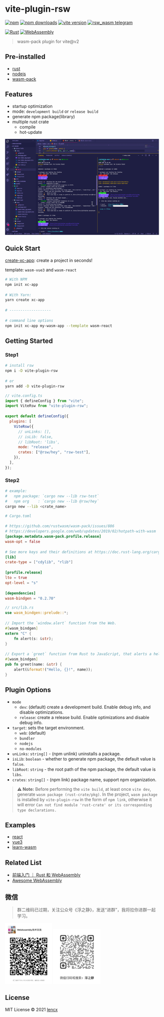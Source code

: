 # vite-plugin-rsw

[![npm](https://img.shields.io/npm/v/vite-plugin-rsw.svg)](https://www.npmjs.com/package/vite-plugin-rsw)
[![npm downloads](https://img.shields.io/npm/dm/vite-plugin-rsw.svg)](https://npmjs.org/package/vite-plugin-rsw)
[![vite version](https://img.shields.io/badge/Vite-^2.0.0-000000?style=flat&labelColor=646cff)](https://github.com/vitejs/vite)
[![rsw_wasm telegram](https://img.shields.io/badge/-Telegram-26A5E4?style=flat&logo=telegram)](https://t.me/rsw_wasm)

[![Rust](https://img.shields.io/badge/-Rust-DEA584?style=flat&logo=rust&logoColor=000000)](https://www.rust-lang.org)
[![WebAssembly](https://img.shields.io/badge/-WebAssembly-654FF0?style=flat&logo=webassembly&logoColor=ffffff)](https://webassembly.org)

> wasm-pack plugin for vite@v2

## Pre-installed

* [rust](https://www.rust-lang.org/learn/get-started)
* [nodejs](https://nodejs.org)
* [wasm-pack](https://github.com/rustwasm/wasm-pack)

## Features

* startup optimization
* mode: `development build` or `release build`
* generate npm package(library)
* multiple rust crate
  * compile
  * hot-update

<img width="640" src="./assets/rsw-optimized.png" alt="rsw run">

## Quick Start

[create-xc-app](https://github.com/lencx/create-xc-app): create a project in seconds!

template: `wasm-vue3` and `wasm-react`

```bash
# With NPM
npm init xc-app

# With Yarn:
yarn create xc-app

# -------------------

# command line options
npm init xc-app my-wasm-app --template wasm-react
```

## Getting Started

### Step1

```bash
# install rsw
npm i -D vite-plugin-rsw

# or
yarn add -D vite-plugin-rsw
```

```js
// vite.config.ts
import { defineConfig } from "vite";
import ViteRsw from "vite-plugin-rsw";

export default defineConfig({
  plugins: [
    ViteRsw({
      // unLinks: [],
      // isLib: false,
      // libRoot: 'libs',
      mode: "release",
      crates: ["@rsw/hey", "rsw-test"],
    }),
  ],
});
```

### Step2

```bash
# example:
#   npm package: `cargo new --lib rsw-test`
#   npm org    : `cargo new --lib @rsw/hey`
cargo new --lib <crate_name>
```

```toml
# Cargo.toml

# https://github.com/rustwasm/wasm-pack/issues/886
# https://developers.google.com/web/updates/2019/02/hotpath-with-wasm
[package.metadata.wasm-pack.profile.release]
wasm-opt = false

# See more keys and their definitions at https://doc.rust-lang.org/cargo/reference/manifest.html
[lib]
crate-type = ["cdylib", "rlib"]

[profile.release]
lto = true
opt-level = "s"

[dependencies]
wasm-bindgen = "0.2.70"
```

```rust
// src/lib.rs
use wasm_bindgen::prelude::*;

// Import the `window.alert` function from the Web.
#[wasm_bindgen]
extern "C" {
    fn alert(s: &str);
}

// Export a `greet` function from Rust to JavaScript, that alerts a hello message.
#[wasm_bindgen]
pub fn greet(name: &str) {
    alert(&format!("Hello, {}!", name));
}
```

## Plugin Options

<!-- * `root`: rust crate root path. default project root path. -->
* `mode`
  * `dev`: (default) create a development build. Enable debug info, and disable optimizations.
  * `release`: create a release build. Enable optimizations and disable debug info.
* `target`: sets the target environment.
  * `web`: (default)
  * `bundler`
  * `nodejs`
  * `no-modules`
* `unLinks`: `string[]` - (npm unlink) uninstalls a package.
* `isLib`: `boolean` - whether to generate npm package, the default value is `false`.
* `libRoot`: `string` - the root path of the npm package, the default value is `libs`.
* `crates`: `string[]` - (npm link) package name, support npm organization.

> **⚠️ Note:** Before performing the `vite build`, at least once `vite dev`, generate `wasm package (rust-crate/pkg)`. In the project, `wasm package` is installed by `vite-plugin-rsw` in the form of `npm link`, otherwise it will error `Can not find module 'rust-crate' or its corresponding type declarations.`

## Examples

* [react](https://github.com/lencx/vite-plugin-rsw/tree/main/examples/react)
* [vue3](https://github.com/lencx/vite-plugin-rsw/tree/main/examples/vue3)
* [learn-wasm](https://github.com/lencx/learn-wasm)

## Related List

* [前端入门 ｜ Rust 和 WebAssembly](https://lencx.github.io/book/wasm/rust_wasm_frontend.html)
* [Awesome WebAssembly](https://mtc.nofwl.com/awesome/wasm.html)

## 微信

> 群二维码已过期，关注公众号《浮之静》，发送“进群”，我将拉你进群一起学习。

<img height="200" src="./assets/wasm-qrcode.png" alt="wasm-wechat-qrcode" /> <img height="180" src="./assets/fzj-qrcode.png" alt="fzj-qrcode" />

## License

MIT License © 2021 [lencx](https://github.com/lencx)
